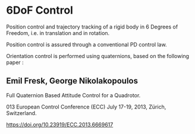 # 6DoF Control
Position control and trajectory tracking of a rigid body in 6 Degrees of Freedom, i.e. in translation and in rotation.

Position control is assured through a conventional PD control law.

Orientation control is performed using quaternions, based on the following paper : 

## Emil Fresk, George Nikolakopoulos

Full Quaternion Based Attitude Control for a Quadrotor.

013 European Control Conference (ECC) July 17-19, 2013, Zürich, Switzerland.

https://doi.org/10.23919/ECC.2013.6669617
